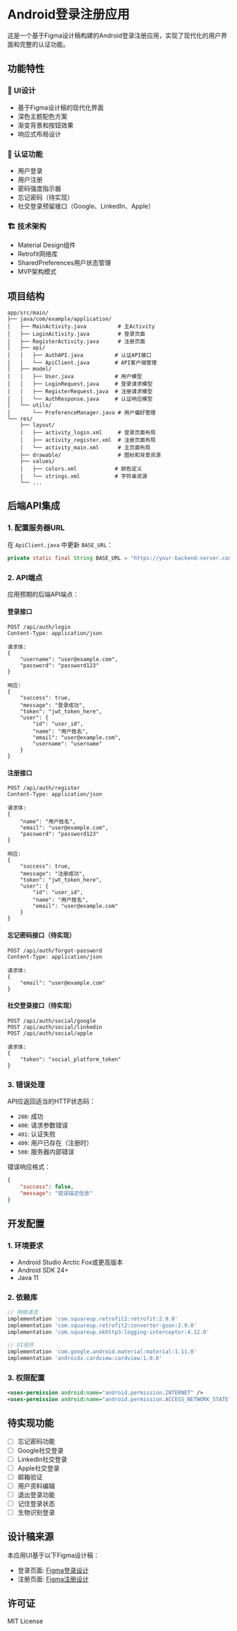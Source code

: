 # Android登录注册应用

这是一个基于Figma设计稿构建的Android登录注册应用，实现了现代化的用户界面和完整的认证功能。

## 功能特性

### 🎨 UI设计
- 基于Figma设计稿的现代化界面
- 深色主题配色方案
- 渐变背景和按钮效果
- 响应式布局设计

### 🔐 认证功能
- 用户登录
- 用户注册  
- 密码强度指示器
- 忘记密码（待实现）
- 社交登录预留接口（Google、LinkedIn、Apple）

### 🏗️ 技术架构
- Material Design组件
- Retrofit网络库
- SharedPreferences用户状态管理
- MVP架构模式

## 项目结构

```
app/src/main/
├── java/com/example/application/
│   ├── MainActivity.java          # 主Activity
│   ├── LoginActivity.java         # 登录页面
│   ├── RegisterActivity.java      # 注册页面
│   ├── api/
│   │   ├── AuthAPI.java          # 认证API接口
│   │   └── ApiClient.java        # API客户端管理
│   ├── model/
│   │   ├── User.java             # 用户模型
│   │   ├── LoginRequest.java     # 登录请求模型
│   │   ├── RegisterRequest.java  # 注册请求模型
│   │   └── AuthResponse.java     # 认证响应模型
│   └── utils/
│       └── PreferenceManager.java # 用户偏好管理
└── res/
    ├── layout/
    │   ├── activity_login.xml     # 登录页面布局
    │   ├── activity_register.xml  # 注册页面布局
    │   └── activity_main.xml      # 主页面布局
    ├── drawable/                  # 图标和背景资源
    ├── values/
    │   ├── colors.xml            # 颜色定义
    │   └── strings.xml           # 字符串资源
    └── ...
```

## 后端API集成

### 1. 配置服务器URL

在 `ApiClient.java` 中更新 `BASE_URL`：

```java
private static final String BASE_URL = "https://your-backend-server.com/";
```

### 2. API端点

应用预期的后端API端点：

#### 登录接口
```
POST /api/auth/login
Content-Type: application/json

请求体:
{
    "username": "user@example.com",
    "password": "password123"
}

响应:
{
    "success": true,
    "message": "登录成功",
    "token": "jwt_token_here",
    "user": {
        "id": "user_id",
        "name": "用户姓名",
        "email": "user@example.com",
        "username": "username"
    }
}
```

#### 注册接口
```
POST /api/auth/register
Content-Type: application/json

请求体:
{
    "name": "用户姓名",
    "email": "user@example.com", 
    "password": "password123"
}

响应:
{
    "success": true,
    "message": "注册成功",
    "token": "jwt_token_here",
    "user": {
        "id": "user_id",
        "name": "用户姓名",
        "email": "user@example.com"
    }
}
```

#### 忘记密码接口（待实现）
```
POST /api/auth/forgot-password
Content-Type: application/json

请求体:
{
    "email": "user@example.com"
}
```

#### 社交登录接口（待实现）
```
POST /api/auth/social/google
POST /api/auth/social/linkedin  
POST /api/auth/social/apple

请求体:
{
    "token": "social_platform_token"
}
```

### 3. 错误处理

API应返回适当的HTTP状态码：
- `200`: 成功
- `400`: 请求参数错误
- `401`: 认证失败
- `409`: 用户已存在（注册时）
- `500`: 服务器内部错误

错误响应格式：
```json
{
    "success": false,
    "message": "错误描述信息"
}
```

## 开发配置

### 1. 环境要求
- Android Studio Arctic Fox或更高版本
- Android SDK 24+
- Java 11

### 2. 依赖库
```gradle
// 网络请求
implementation 'com.squareup.retrofit2:retrofit:2.9.0'
implementation 'com.squareup.retrofit2:converter-gson:2.9.0'
implementation 'com.squareup.okhttp3:logging-interceptor:4.12.0'

// UI组件
implementation 'com.google.android.material:material:1.11.0'
implementation 'androidx.cardview:cardview:1.0.0'
```

### 3. 权限配置
```xml
<uses-permission android:name="android.permission.INTERNET" />
<uses-permission android:name="android.permission.ACCESS_NETWORK_STATE" />
```

## 待实现功能

- [ ] 忘记密码功能
- [ ] Google社交登录
- [ ] LinkedIn社交登录  
- [ ] Apple社交登录
- [ ] 邮箱验证
- [ ] 用户资料编辑
- [ ] 退出登录功能
- [ ] 记住登录状态
- [ ] 生物识别登录

## 设计稿来源

本应用UI基于以下Figma设计稿：
- 登录页面: [Figma登录设计](https://www.figma.com/design/1etkQIc7gjMH0TDSz01ZaZ/Login-Mobile-App-Desgin-Free--Community-?node-id=1-5&t=5zz4Vr98v8sqgsbb-4)
- 注册页面: [Figma注册设计](https://www.figma.com/design/1etkQIc7gjMH0TDSz01ZaZ/Login-Mobile-App-Desgin-Free--Community-?node-id=1-125&t=5zz4Vr98v8sqgsbb-4)

## 许可证

MIT License
